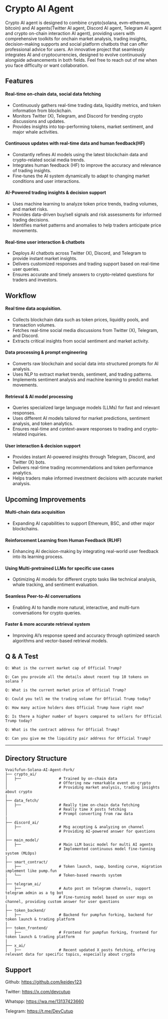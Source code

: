 # Crypto AI Agent 
Crypto AI agent is designed to combine crypto(solana, evm-ethereum, bitcoin) and AI agents(Twitter AI agent, Discord AI agent, Telegram AI agent and crypto on-chain interaction AI agent), providing users with comprehensive toolkits for onchain market analysis, trading insights, decision-making supports and social platform chatbots that can offer professional advice for users.
An innovative project that seamlessly integrates AI and cryptocurrencies, designed to evolve continuously alongside advancements in both fields.
Feel free to reach out of me when you face difficulty or want collaboration.


## Features
#### Real-time on-chain data, social data fetching 
- Continuously gathers real-time trading data, liquidity metrics, and token information from blockchain.
- Monitors Twitter (X), Telegram, and Discord for trending crypto discussions and updates.
- Provides insights into top-performing tokens, market sentiment, and major whale activities.
#### Continuous updates with real-time data and human feedback(HF)
- Constantly refines AI models using the latest blockchain data and crypto-related social media trends.
- Integrates human feedback (HF) to improve the accuracy and relevance of trading insights.
- Fine-tunes the AI system dynamically to adapt to changing market conditions and user interactions.
#### AI-Powered trading insights & decision support
- Uses machine learning to analyze token price trends, trading volumes, and market risks.
- Provides data-driven buy/sell signals and risk assessments for informed trading decisions.
- Identifies market patterns and anomalies to help traders anticipate price movements.
#### Real-time user interaction & chatbots
- Deploys AI chatbots across Twitter (X), Discord, and Telegram to provide instant market insights.
- Delivers customized responses and trading support based on real-time user queries.
- Ensures accurate and timely answers to crypto-related questions for traders and investors.


## Workflow
#### Real time data acquisition.
- Collects blockchain data such as token prices, liquidity pools, and transaction volumes.
- Fetches real-time social media discussions from Twitter (X), Telegram, and Discord.
- Extracts critical insights from social sentiment and market activity.
#### Data processing & prompt engineering  
- Converts raw blockchain and social data into structured prompts for AI analysis.
- Uses NLP to extract market trends, sentiment, and trading patterns.
- Implements sentiment analysis and machine learning to predict market movements.
#### Retrieval & AI model processing
- Queries specialized large language models (LLMs) for fast and relevant responses.
- Uses different AI models tailored for market predictions, sentiment analysis, and token analytics.
- Ensures real-time and context-aware responses to trading and crypto-related inquiries.
#### User interaction & decision support
- Provides instant AI-powered insights through Telegram, Discord, and Twitter (X) bots.
- Delivers real-time trading recommendations and token performance analytics.
- Helps traders make informed investment decisions with accurate market analysis.

## Upcoming Improvements
#### Multi-chain data acquisition
- Expanding AI capabilities to support Ethereum, BSC, and other major blockchains.
#### Reinforcement Learning from Human Feedback (RLHF)
- Enhancing AI decision-making by integrating real-world user feedback into its learning process.
#### Using Multi-pretrained LLMs for specific use cases
- Optimizing AI models for different crypto tasks like technical analysis, whale tracking, and sentiment evaluation.
#### Seamless Peer-to-AI conversations
- Enabling AI to handle more natural, interactive, and multi-turn conversations for crypto queries.
#### Faster & more accurate retrieval system
- Improving AI’s response speed and accuracy through optimized search algorithms and vector-based retrieval models.

## Q & A Test
```
Q: What is the current market cap of Official Trump?
```
```
Q: Can you provide all the details about recent top 10 tokens on solana ?
```
```
Q: What is the current market price of Official Trump?
```
```
Q: Could you tell me the trading volume for Official Trump today?
```
```
Q: How many active holders does Official Trump have right now?
```
```
Q: Is there a higher number of buyers compared to sellers for Official Trump today?
```
```
Q: What is the contract address for Official Trump?
```
```
Q: Can you give me the liquidity pair address for Official Trump?
```
---


## Directory Structure

```
Vvaifufun-Solana-AI-Agent-Fork/
├── crypto_ai/
│   ├──                 # Trained by on-chain data
│                       # Offering new remarkable event on crypto
│                       # Providing market analysis, trading insights about crypto
| 
├── data_fetch/
│   ├──                 # Really time on-chain data fetching 
│                       # Really time X posts fetching
│                       # Prompt converting from raw data
|
├── discord_ai/
│   ├──                 # Msg accepting & analyzing on channel
│                       # Providing AI-powered answer for questions
│
├── main_model/
│   ├──                 # Main LLM basic model for multi AI agents
│                       # Implemented continuous model fine-tunning system (MLOps) 
|
├── smart_contract/
│   ├──                 # Token launch, swap, bonding curve, migration implement like pump.fun
│   └──                 # Token-based rewards system
|
├── telegram_ai/
│   ├──                 # Auto post on telegram channels, support telegram admin as a tg bot
|                       # Fine-tunning model based on user msgs on channel, providing custom answer for user questions
|
├── token_backend/
│   ├──                 # Backend for pumpfun forking, backend for token launch & trading platform
|
├── token_frontend/
│   ├──                 # Frontend for pumpfun forking, frontend for token launch & trading platform
|
├── x_ai/
│   ├──                 # Recent updated X posts fetching, offering relevant data for specific topics, especially about crypto
```


## Support
Github: https://github.com/keidev123

Twitter: https://x.com/devcutup

Whatspp: https://wa.me/13137423660

Telegram: https://t.me/DevCutup
